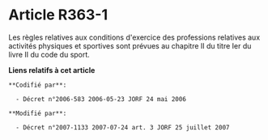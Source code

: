# Article R363-1

Les règles relatives aux conditions d'exercice des professions relatives aux activités physiques et sportives sont prévues au
chapitre II du titre Ier du livre II du code du sport.

**Liens relatifs à cet article**

	**Codifié par**:

	  - Décret n°2006-583 2006-05-23 JORF 24 mai 2006

	**Modifié par**:

	  - Décret n°2007-1133 2007-07-24 art. 3 JORF 25 juillet 2007
